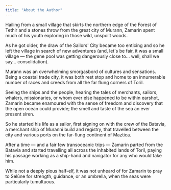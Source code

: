 ```yaml
---
title: "About the Author"
---
```


Hailing from a small village that skirts the northern edge of the Forest of Tethir and a stones throw from the great city of Murann, Zamarin spent much of his youth exploring in those wild, unspoilt woods.

As he got older, the draw of the Sailors' City became too enticing and so he left the village in search of new adventures (and, let's be fair, it was a small village — the gene pool was getting dangerously close to… well, shall we say… consolidation).

Murann was an overwhelming smorgasbord of cultures and sensations. Being a coastal trade city, it was both rest stop and home to an innumerable number of races and creeds from all the far flung corners of Toril.

Seeing the ships and the people, hearing the tales of merchants, sailors, whalers, missionaries, or whom ever else happened to be within earshot, Zamarin became enamoured with the sense of freedom and discovery that the open ocean could provide; the smell and taste of the sea an ever present siren.

So he started his life as a sailor, first signing on with the crew of the Batavia, a merchant ship of Muranni build and registry, that travelled between the city and various ports on the far-flung continent of Maztica.

After a time — and a fair few transoceanic trips — Zamarin parted from the Batavia and started travelling all across the inhabited lands of Toril, paying his passage working as a ship-hand and navigator for any who would take him.

While not a deeply pious half-elf, it was not unheard of for Zamarin to pray to Selûne for strength, guidance, or an umbrella, when the seas were particularly tumultuous.
